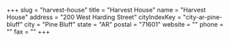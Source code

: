 +++
slug = "harvest-house"
title = "Harvest House"
name = "Harvest House"
address = "200 West Harding Street"
cityIndexKey = "city-ar-pine-bluff"
city = "Pine Bluff"
state = "AR"
postal = "71601"
website = ""
phone = ""
fax = ""
+++
